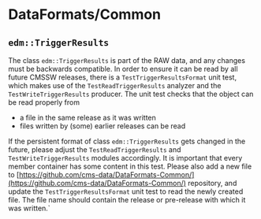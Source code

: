 #  DataFormats/Common

## `edm::TriggerResults`

The class `edm::TriggerResults` is part of the RAW data, and any changes must be backwards compatible. In order to ensure it can be read by all future CMSSW releases, there is a `TestTriggerResultsFormat` unit test, which makes use of the `TestReadTriggerResults` analyzer and the `TestWriteTriggerResults` producer. The unit test checks that the object can be read properly from

* a file in the same release as it was written
* files written by (some) earlier releases can be read

If the persistent format of class `edm::TriggerResults` gets changed in the future, please adjust the `TestReadTriggerResults` and `TestWriteTriggerResults` modules accordingly. It is important that every member container has some content in this test. Please also add a new file to [https://github.com/cms-data/DataFormats-Common/](https://github.com/cms-data/DataFormats-Common/) repository, and update the `TestTriggerResultsFormat` unit test to read the newly created file. The file name should contain the release or pre-release with which it was written.`
